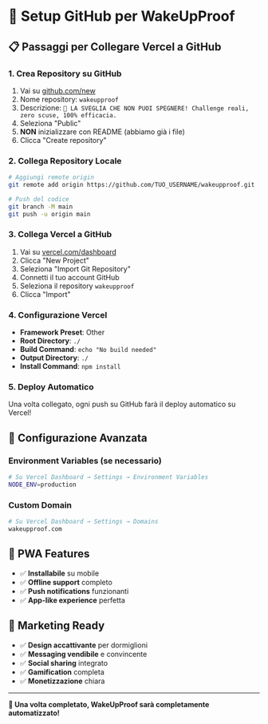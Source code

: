 # 🚀 Setup GitHub per WakeUpProof

## 📋 Passaggi per Collegare Vercel a GitHub

### 1. Crea Repository su GitHub

1. Vai su [github.com/new](https://github.com/new)
2. Nome repository: `wakeupproof`
3. Descrizione: `🚨 LA SVEGLIA CHE NON PUOI SPEGNERE! Challenge reali, zero scuse, 100% efficacia.`
4. Seleziona "Public"
5. **NON** inizializzare con README (abbiamo già i file)
6. Clicca "Create repository"

### 2. Collega Repository Locale

```bash
# Aggiungi remote origin
git remote add origin https://github.com/TUO_USERNAME/wakeupproof.git

# Push del codice
git branch -M main
git push -u origin main
```

### 3. Collega Vercel a GitHub

1. Vai su [vercel.com/dashboard](https://vercel.com/dashboard)
2. Clicca "New Project"
3. Seleziona "Import Git Repository"
4. Connetti il tuo account GitHub
5. Seleziona il repository `wakeupproof`
6. Clicca "Import"

### 4. Configurazione Vercel

- **Framework Preset**: Other
- **Root Directory**: `./`
- **Build Command**: `echo "No build needed"`
- **Output Directory**: `./`
- **Install Command**: `npm install`

### 5. Deploy Automatico

Una volta collegato, ogni push su GitHub farà il deploy automatico su Vercel!

## 🔧 Configurazione Avanzata

### Environment Variables (se necessario)
```bash
# Su Vercel Dashboard → Settings → Environment Variables
NODE_ENV=production
```

### Custom Domain
```bash
# Su Vercel Dashboard → Settings → Domains
wakeupproof.com
```

## 📱 PWA Features

- ✅ **Installabile** su mobile
- ✅ **Offline support** completo
- ✅ **Push notifications** funzionanti
- ✅ **App-like experience** perfetta

## 🎯 Marketing Ready

- ✅ **Design accattivante** per dormiglioni
- ✅ **Messaging vendibile** e convincente
- ✅ **Social sharing** integrato
- ✅ **Gamification** completa
- ✅ **Monetizzazione** chiara

---

**🎉 Una volta completato, WakeUpProof sarà completamente automatizzato!**
